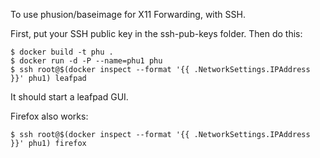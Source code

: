 To use phusion/baseimage for X11 Forwarding, with SSH.

First, put your SSH public key in the ssh-pub-keys folder.
Then do this:

    $ docker build -t phu .
    $ docker run -d -P --name=phu1 phu
    $ ssh root@$(docker inspect --format '{{ .NetworkSettings.IPAddress }}' phu1) leafpad

It should start a leafpad GUI.

Firefox also works:

    $ ssh root@$(docker inspect --format '{{ .NetworkSettings.IPAddress }}' phu1) firefox

